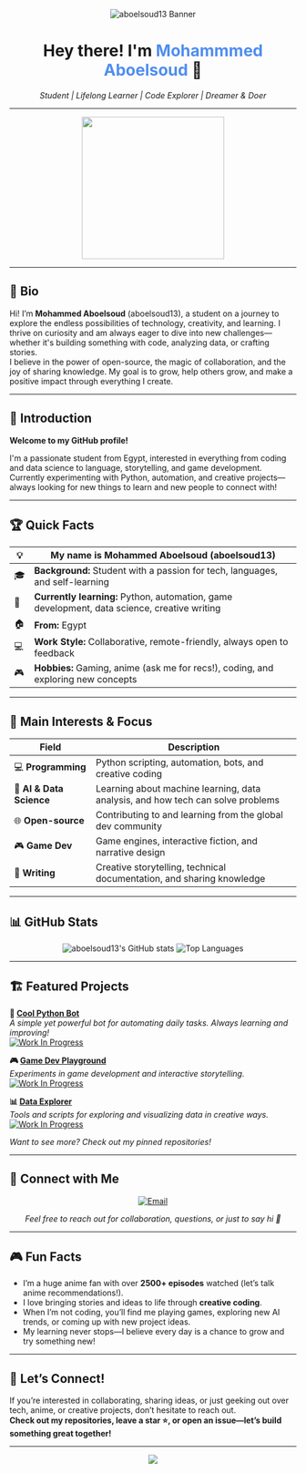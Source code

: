 <!-- Banner -->
<p align="center">
  <img src="https://capsule-render.vercel.app/api?type=waving&color=0e1e2e&height=260&section=header&text=aboelsoud13%20%F0%9F%96%A5%EF%B8%8F&fontSize=55&fontAlignY=44&desc=Student%20%7C%20Aspiring%20Developer%20%7C%20Curious%20Mind&descAlignY=70&descSize=22" alt="aboelsoud13 Banner" />
</p>

<h1 align="center">Hey there! I'm <span style="color:#4F8EEF"> Mohammmed Aboelsoud</span> 👋</h1>
<p align="center">
  <i>Student | Lifelong Learner | Code Explorer | Dreamer & Doer</i>
</p>

---

<p align="center">
  <img src="https://media.giphy.com/media/IThjAlJnD9WNO/giphy.gif" width="250"/>
</p>

---

## 👤 Bio

Hi! I’m **Mohammed Aboelsoud** (aboelsoud13), a student on a journey to explore the endless possibilities of technology, creativity, and learning. I thrive on curiosity and am always eager to dive into new challenges—whether it's building something with code, analyzing data, or crafting stories.  
I believe in the power of open-source, the magic of collaboration, and the joy of sharing knowledge. My goal is to grow, help others grow, and make a positive impact through everything I create.

---

## 🧭 Introduction

**Welcome to my GitHub profile!**

I'm a passionate student from Egypt, interested in everything from coding and data science to language, storytelling, and game development.  
Currently experimenting with Python, automation, and creative projects—always looking for new things to learn and new people to connect with!

---

## 🏆 Quick Facts

| 💡 |  My name is Mohammed Aboelsoud (aboelsoud13)                      |
|----|-------------------------------------------------------------------|
| 🎓 | **Background:** Student with a passion for tech, languages, and self-learning |
| 🌱 | **Currently learning:** Python, automation, game development, data science, creative writing |
| 🏠 | **From:** Egypt                                                   |
| 💻 | **Work Style:** Collaborative, remote-friendly, always open to feedback |
| 🎮 | **Hobbies:** Gaming, anime (ask me for recs!), coding, and exploring new concepts |

---

## 🚀 Main Interests & Focus

| **Field**                | **Description**                                                                 |
|--------------------------|--------------------------------------------------------------------------------|
| 💻 **Programming**       | Python scripting, automation, bots, and creative coding                         |
| 🧠 **AI & Data Science** | Learning about machine learning, data analysis, and how tech can solve problems |
| 🌐 **Open-source**       | Contributing to and learning from the global dev community                      |
| 🎮 **Game Dev**          | Game engines, interactive fiction, and narrative design                         |
| 📝 **Writing**           | Creative storytelling, technical documentation, and sharing knowledge           |

---

## 📊 GitHub Stats

<p align="center">
  <img src="https://github-readme-stats.vercel.app/api?username=aboelsoud13&show_icons=true&theme=tokyonight" alt="aboelsoud13's GitHub stats" />
  <img src="https://github-readme-stats.vercel.app/api/top-langs/?username=aboelsoud13&layout=compact&theme=tokyonight" alt="Top Languages" />
</p>

---

## 🏗️ Featured Projects

**🔧 [Cool Python Bot](https://github.com/aboelsoud13/cool-python-bot)**  
_A simple yet powerful bot for automating daily tasks. Always learning and improving!_  
[![Work In Progress](https://img.shields.io/badge/Status-WIP-orange?style=flat&logo=github)](https://github.com/aboelsoud13/cool-python-bot)

**🎮 [Game Dev Playground](https://github.com/aboelsoud13/game-dev-playground)**  
_Experiments in game development and interactive storytelling._  
[![Work In Progress](https://img.shields.io/badge/Status-WIP-orange?style=flat&logo=github)](https://github.com/aboelsoud13/game-dev-playground)

**📊 [Data Explorer](https://github.com/aboelsoud13/data-explorer)**  
_Tools and scripts for exploring and visualizing data in creative ways._  
[![Work In Progress](https://img.shields.io/badge/Status-WIP-orange?style=flat&logo=github)](https://github.com/aboelsoud13/data-explorer)

*Want to see more? Check out my pinned repositories!*

---

## 🔗 Connect with Me

<p align="center">
  <a href="mailto:aboelsoud13@gmail.com">
    <img src="https://img.shields.io/badge/email-aboelsoud13@gmail.com-red?style=for-the-badge&logo=gmail" alt="Email" />
  </a>
  <!--
  <a href="https://www.linkedin.com/in/your-linkedin-profile">
    <img src="https://img.shields.io/badge/LinkedIn-Profile-blue?style=for-the-badge&logo=linkedin" alt="LinkedIn" />
  </a>
  <a href="https://twitter.com/your-twitter-handle">
    <img src="https://img.shields.io/badge/Twitter-Profile-blue?style=for-the-badge&logo=twitter" alt="Twitter" />
  </a>
  <a href="https://aboelsoud13.github.io">
    <img src="https://img.shields.io/badge/Website-aboelsoud13.github.io-brightgreen?style=for-the-badge&logo=githubpages" alt="Website" />
  </a>
  -->
</p>
<p align="center">
  <i>Feel free to reach out for collaboration, questions, or just to say hi 👋</i>
</p>

---

## 🎮 Fun Facts

- I’m a huge anime fan with over **2500+ episodes** watched (let’s talk anime recommendations!).
- I love bringing stories and ideas to life through **creative coding**.
- When I’m not coding, you’ll find me playing games, exploring new AI trends, or coming up with new project ideas.
- My learning never stops—I believe every day is a chance to grow and try something new!

---

## 💬 Let’s Connect!

If you’re interested in collaborating, sharing ideas, or just geeking out over tech, anime, or creative projects, don’t hesitate to reach out.  
**Check out my repositories, leave a star ⭐, or open an issue—let’s build something great together!**

---

<p align="center">
  <img src="https://capsule-render.vercel.app/api?type=waving&color=0e1e2e&height=120&section=footer"/>
</p>
